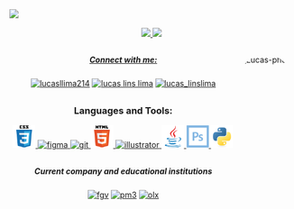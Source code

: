 <img src="https://pbs.twimg.com/media/FgiCnQsWAAArM_s?format=jpg&name=large"/>
<div>
  <p align="center">  
    <a href="https://github.com/lucaslinsl"><img height="125em" src="https://github-readme-stats.vercel.app/api/top-langs/?username=lucaslinsl&layout=compact&langs_count=7&theme=transparent"/>
  <img height="125em" src="https://github-readme-stats.vercel.app/api?username=lucaslinsl&show_icons=true&theme=transparent&include_all_commits=true&count_private=true"/>
  </p>
</div>

<img align="right" alt="Lucas-photo" height="380" style="border-radius:150px;" src="https://pbs.twimg.com/media/FgiSqUwXgAAgO1g?format=jpg&name=medium">

##

<h5 align="center">Connect with me:</h5>
<p align="center">
<a href="https://twitter.com/lucasllima214" target="blank"><img align="center" src="https://raw.githubusercontent.com/rahuldkjain/github-profile-readme-generator/master/src/images/icons/Social/twitter.svg" alt="lucasllima214" height="30" width="40" /></a>
<a href="https://www.linkedin.com/in/lucas-lins-lima/" target="blank"><img align="center" src="https://raw.githubusercontent.com/rahuldkjain/github-profile-readme-generator/master/src/images/icons/Social/linked-in-alt.svg" alt="lucas lins lima" height="30" width="40" /></a>
<a href="https://instagram.com/lucas_linslima" target="blank"><img align="center" src="https://raw.githubusercontent.com/rahuldkjain/github-profile-readme-generator/master/src/images/icons/Social/instagram.svg" alt="lucas_linslima" height="30" width="40" /></a>
</p>

##

<h3 align="center">Languages and Tools:</h3>
<p align="center"> <a href="https://www.w3schools.com/css/" target="_blank" rel="noreferrer"> <img src="https://raw.githubusercontent.com/devicons/devicon/master/icons/css3/css3-original-wordmark.svg" alt="css3" width="40" height="40"/> </a> <a href="https://www.figma.com/" target="_blank" rel="noreferrer"> <img src="https://www.vectorlogo.zone/logos/figma/figma-icon.svg" alt="figma" width="40" height="40"/> </a> <a href="https://git-scm.com/" target="_blank" rel="noreferrer"> <img src="https://www.vectorlogo.zone/logos/git-scm/git-scm-icon.svg" alt="git" width="40" height="40"/> </a> <a href="https://www.w3.org/html/" target="_blank" rel="noreferrer"> <img src="https://raw.githubusercontent.com/devicons/devicon/master/icons/html5/html5-original-wordmark.svg" alt="html5" width="40" height="40"/> </a> <a href="https://www.adobe.com/in/products/illustrator.html" target="_blank" rel="noreferrer"> <img src="https://www.vectorlogo.zone/logos/adobe_illustrator/adobe_illustrator-icon.svg" alt="illustrator" width="40" height="40"/> </a> <a href="https://www.java.com" target="_blank" rel="noreferrer"> <img src="https://raw.githubusercontent.com/devicons/devicon/master/icons/java/java-original.svg" alt="java" width="40" height="40"/> </a> <a href="https://www.photoshop.com/en" target="_blank" rel="noreferrer"> <img src="https://raw.githubusercontent.com/devicons/devicon/master/icons/photoshop/photoshop-line.svg" alt="photoshop" width="40" height="40"/> </a> <a href="https://www.python.org" target="_blank" rel="noreferrer"> <img src="https://raw.githubusercontent.com/devicons/devicon/master/icons/python/python-original.svg" alt="python" width="40" height="40"/> </a> </p>

##

<h5 align="center">Current company and educational institutions</h5>
<p align="center">
<a href="https://portal.fgv.br/" target="blank"><img align="center" src="https://upload.wikimedia.org/wikipedia/commons/thumb/2/28/FGV_Nacional.png/900px-FGV_Nacional.png?20140902205707" alt="fgv" height="30" width="40" /></a>
<a href="https://www.cursospm3.com.br/" target="blank"><img align="center" src="https://www.cursospm3.com.br/wp-content/uploads/2021/03/logo-icone-linkedin.png" alt="pm3" height="30" width="40" /></a>
<a href="https://www.olx.com.br/" target="blank"><img align="center" src="https://cdn-images-1.medium.com/max/1200/1*WfDOYToSCc7tmTWeZFTWnw.png" alt="olx" height="30" width="40" /></a>
</p>
